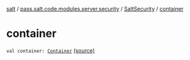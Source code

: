 [salt](../../index.md) / [pass.salt.code.modules.server.security](../index.md) / [SaltSecurity](index.md) / [container](./container.md)

# container

`val container: `[`Container`](../../pass.salt.code.container/-container/index.md) [(source)](https://github.com/kurbaniec-tgm/salt/tree/master/code/modules/server/security/SaltSecurity.kt#L18)